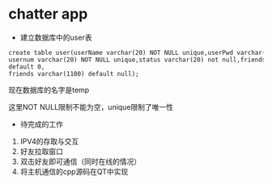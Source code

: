 # chatter app  

* 建立数据库中的user表  

```
create table user(userName varchar(20) NOT NULL unique,userPwd varchar(20) NOT NULL, 
usernum varchar(20) NOT NULL unique,status varchar(20) not null,friendsNum int(20) not null default 0, 
friends varchar(1100) default null);
```  

现在数据库的名字是temp 

这里NOT NULL限制不能为空，unique限制了唯一性

* 待完成的工作 
 1. IPV4的存取与交互  
 2. 好友拉取窗口  
 3. 双击好友即可通信（同时在线的情况） 
 4. 将主机通信的cpp源码在QT中实现  
 
